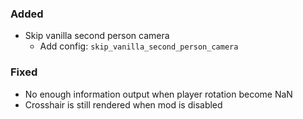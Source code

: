 ### Added

* Skip vanilla second person camera
	* Add config: `skip_vanilla_second_person_camera`

### Fixed

* No enough information output when player rotation become NaN
* Crosshair is still rendered when mod is disabled
